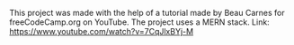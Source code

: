 This project was made with the help of a tutorial made by Beau Carnes for freeCodeCamp.org on YouTube. The project uses a MERN stack. 
Link: https://www.youtube.com/watch?v=7CqJlxBYj-M
